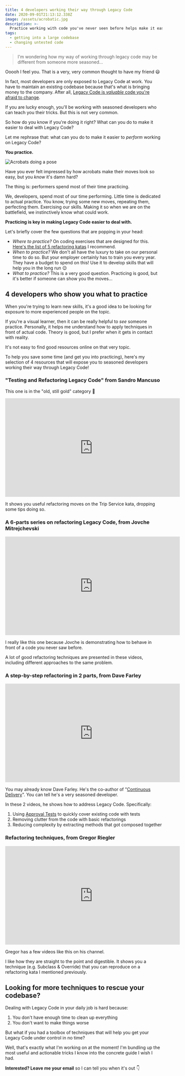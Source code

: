 ```yaml
---
title: 4 developers working their way through Legacy Code
date: 2020-09-01T21:13:12.338Z
image: /assets/acrobatic.jpg
description: >-
  Practice working with code you've never seen before helps make it easier. Here's my selection of videos that will expose you to seasoned developers doing that!
tags:
  - getting into a large codebase
  - changing untested code
---
```


> I'm wondering how my way of working through legacy code may be different from someone more seasoned…

Ooooh I feel you. That is a very, very common thought to have my friend 😃

In fact, most developers are only exposed to Legacy Code at work. You have to maintain an existing codebase because that's what is bringing money to the company. After all, [Legacy Code is _valuable_ code you're afraid to change](../what-is-legacy-code-is-it-code-without-tests#code-youre-not-comfortable-changing).

If you are lucky enough, you'll be working with seasoned developers who can teach you their tricks. But this is not very common.

So how do you know if you're doing it right? What can you do to make it easier to deal with Legacy Code?

Let me rephrase that: what can you do to make it easier to _perform_ working on Legacy Code?

**You practice.**

![Acrobats doing a pose](/assets/acrobatic.jpg)

Have you ever felt impressed by how acrobats make their moves look so easy, but you _know_ it's damn hard?

The thing is: performers spend most of their time practicing.

We, developers, spend most of our time performing. Little time is dedicated to actual practice. You know, trying some new moves, repeating them, perfecting them. Exercising our skills. Making it so when we are on the battlefield, we instinctively know what could work.

**Practicing is key in making Legacy Code easier to deal with.**

Let's briefly cover the few questions that are popping in your head:

- _Where to practice?_ On coding exercises that are designed for this. [Here's the list of 5 refactoring katas](../5-coding-exercises-to-practice-refactoring-legacy-code) I recommend.
- _When to practice?_ We don't all have the luxury to take on our personal time to do so. But your employer certainly has to train you every year. They have a budget to spend on this! Use it to develop skills that will help you in the long run 😉
- _What to practice?_ This is a very good question. Practicing is good, but it's better if someone can show you the moves…

## 4 developers who show you what to practice

When you're trying to learn new skills, it's a good idea to be looking for exposure to more experienced people on the topic.

If you're a visual learner, then it can be really helpful to _see_ someone practice. Personally, it helps me understand how to apply techniques in front of actual code. Theory is good, but I prefer when it gets in contact with reality.

It's not easy to find good resources online on that very topic.

To help you save some time (and get you into practicing), here's my selection of 4 resources that will expose you to seasoned developers working their way through Legacy Code!

### "Testing and Refactoring Legacy Code" from Sandro Mancuso

This one is in the "old, still gold" category 🏅

<iframe width="560" height="315" src="https://www.youtube-nocookie.com/embed/_NnElPO5BU0" frameborder="0" allow="accelerometer; autoplay; encrypted-media; gyroscope; picture-in-picture" allowfullscreen></iframe>

It shows you useful refactoring moves on the Trip Service kata, dropping some tips doing so.

### A 6-parts series on refactoring Legacy Code, from Jovche Mitrejchevski

<iframe width="560" height="315" src="https://www.youtube-nocookie.com/embed/1ap11RbVGik" frameborder="0" allow="accelerometer; autoplay; encrypted-media; gyroscope; picture-in-picture" allowfullscreen></iframe>

I really like this one because Jovche is demonstrating how to behave in front of a code you never saw before.

A lot of good refactoring techniques are presented in these videos, including different approaches to the same problem.

### A step-by-step refactoring in 2 parts, from Dave Farley

<iframe width="560" height="315" src="https://www.youtube-nocookie.com/embed/p-oWHEfXEVs" frameborder="0" allow="accelerometer; autoplay; encrypted-media; gyroscope; picture-in-picture" allowfullscreen></iframe>

You may already know Dave Farley. He's the co-author of "[Continuous Delivery](https://martinfowler.com/books/continuousDelivery.html)". You can tell he's a very seasoned developer.

In these 2 videos, he shows how to address Legacy Code. Specifically:

1. Using [Approval Tests](../../approval-tests) to quickly cover existing code with tests
2. Removing clutter from the code with basic refactorings
3. Reducing complexity by extracting methods that got composed together

### Refactoring techniques, from Gregor Riegler

<iframe width="560" height="315" src="https://www.youtube-nocookie.com/embed/yqzYLm27cGw" frameborder="0" allow="accelerometer; autoplay; encrypted-media; gyroscope; picture-in-picture" allowfullscreen></iframe>

Gregor has a few videos like this on his channel.

I like how they are straight to the point and digestible. It shows you a technique (e.g. Subclass & Override) that you can reproduce on a refactoring kata I mentioned previously.

## Looking for more techniques to rescue your codebase?

Dealing with Legacy Code in your daily job is hard because:

1. You don't have enough time to clean up everything
2. You don't want to make things worse

But what if you had a toolbox of techniques that will help you get your Legacy Code under control in no time?

Well, that's exactly what I'm working on at the moment! I'm bundling up the most useful and actionable tricks I know into the concrete guide I wish I had.

**Interested? Leave me your email** so I can tell you when it's out 👇
